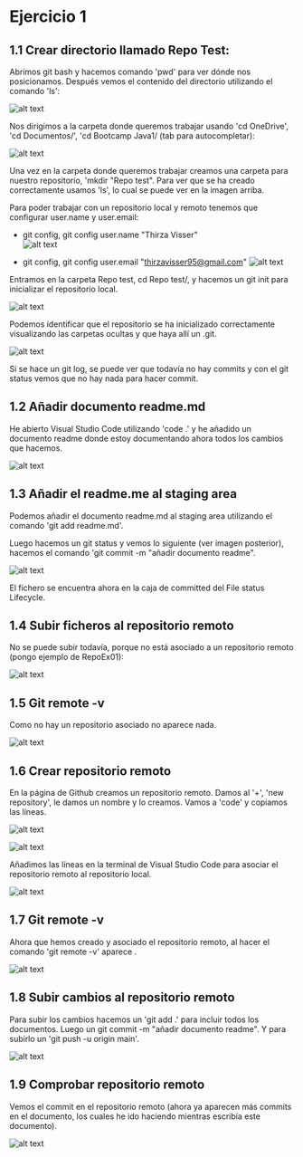 # Ejercicio 1  
## 1.1 Crear directorio llamado Repo Test:  
Abrimos git bash y hacemos comando 'pwd' para ver dónde nos posicionamos. Después vemos el contenido del directorio utilizando el comando 'ls':   
  
![alt text](<imagenes repo test 1/Image 1.png>)
  
Nos dirigimos a la carpeta donde queremos trabajar usando 'cd OneDrive', 'cd Documentos/', 'cd Bootcamp Java1/ (tab para autocompletar):  

![alt text](<imagenes repo test 1/Image 2.png>)  

Una vez en la carpeta donde queremos trabajar creamos una carpeta para nuestro repositorio, 'mkdir "Repo test". Para ver que se ha creado correctamente usamos 'ls', lo cual se puede ver en la imagen arriba.  


Para poder trabajar con un repositorio local y remoto tenemos que configurar user.name y user.email:  
- git config, git config user.name "Thirza Visser"   
  ![alt text](<imagenes repo test 1/Image 3.png>)

- git config, git config user.email "thirzavisser95@gmail.com" 
  ![alt text](<imagenes repo test 1/Image 4.png>)
  
Entramos en la carpeta Repo test, cd Repo test/, y hacemos un git init para inicializar el repositorio local.
  
![alt text](<imagenes repo test 1/Image 5.png>)

Podemos identificar que el repositorio se ha inicializado correctamente visualizando las carpetas ocultas y que haya allí un .git.  
  
![alt text](<imagenes repo test 1/Image 6.png>)

Si se hace un git log, se puede ver que todavía no hay commits y con el git status vemos que no hay nada para hacer commit.

## 1.2 Añadir documento readme.md  

He abierto Visual Studio Code utilizando 'code .' y he añadido un documento readme donde estoy documentando ahora todos los cambios que hacemos.  
  
![alt text](<imagenes repo test 1/Image 7.png>)

## 1.3 Añadir el readme.me al staging area  

Podemos añadir el documento readme.md al staging area utilizando el comando 'git add readme.md'.  

Luego hacemos un git status y vemos lo siguiente (ver imagen posterior), hacemos el comando 'git commit -m "añadir documento readme".  

![alt text](<imagenes repo test 1/Image 8.png>)   

El fichero se encuentra ahora en la caja de committed del File status Lifecycle.  

## 1.4 Subir ficheros al repositorio remoto  

No se puede subir todavía, porque no está asociado a un repositorio remoto (pongo ejemplo de RepoEx01):  
  
![alt text](<imagenes repo test 1/Image 9.png>)

## 1.5 Git remote -v  

Como no hay un repositorio asociado no aparece nada.  
  
![alt text](<imagenes repo test 1/Image 10.png>)

## 1.6 Crear repositorio remoto  

En la página de Github creamos un repositorio remoto. Damos al '+', 'new repository', le damos un nombre y lo creamos. Vamos a 'code' y copiamos las líneas.  
  
![alt text](<imagenes repo test 1/Image 11.png>)  
  
![alt text](<imagenes repo test 1/Image 12.png>)  

Añadimos las líneas en la terminal de Visual Studio Code para asociar el repositorio remoto al repositorio local.  
  
![alt text](<imagenes repo test 1/Image 13.png>)

## 1.7 Git remote -v  

Ahora que hemos creado y asociado el repositorio remoto, al hacer el comando 'git remote -v' aparece . 

![alt text](<imagenes repo test 1/Image 14.png>)

## 1.8 Subir cambios al repositorio remoto  

Para subir los cambios hacemos un 'git add .' para incluir todos los documentos. Luego un git commit -m "añadir documento readme". Y para subirlo un 'git push -u origin main'.  
  
![alt text](<imagenes repo test 1/Image 15.png>)

## 1.9 Comprobar repositorio remoto  

Vemos el commit en el repositorio remoto (ahora ya aparecen más commits en el documento, los cuales he ido haciendo mientras escribía este documento).  
  
![alt text](<imagenes repo test 1/Image 16.png>)